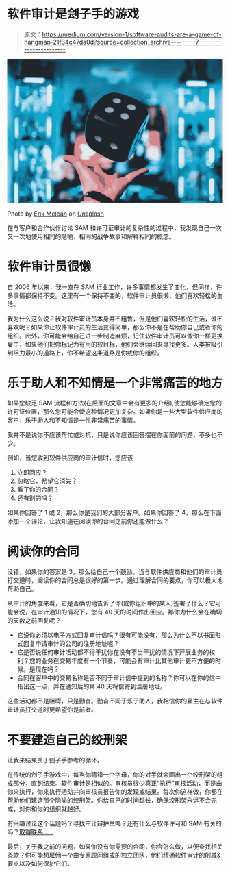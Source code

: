 # 软件审计是刽子手的游戏

> 原文：<https://medium.com/version-1/software-audits-are-a-game-of-hangman-21f34c47da0d?source=collection_archive---------7----------------------->

![](img/d99181b583211b7607c376ecda6fc7c7.png)

Photo by [Erik Mclean](https://unsplash.com/@introspectivedsgn?utm_source=medium&utm_medium=referral) on [Unsplash](https://unsplash.com?utm_source=medium&utm_medium=referral)

在与客户和合作伙伴讨论 SAM 和许可证审计的复杂性的过程中，我发现自己一次又一次地使用相同的隐喻、相同的战争故事和解释相同的概念。

# 软件审计员很懒

自 2006 年以来，我一直在 SAM 行业工作，许多事情都发生了变化，但同样，许多事情都保持不变。这里有一个保持不变的，软件审计员很懒，他们喜欢轻松的生活。

我为什么这么说？我对软件审计员本身并不粗鲁，但是他们喜欢轻松的生活，谁不喜欢呢？如果你让软件审计员的生活变得简单，那么你不是在帮助你自己或者你的组织。此外，你可能会给自己进一步制造麻烦，记住软件审计员可以像你一样更换雇主，如果他们把你标记为有用的软目标，他们会继续回来寻找更多。人类被吸引到阻力最小的道路上，你不希望这条道路是你或你的组织。

# 乐于助人和不知情是一个非常痛苦的地方

如果您缺乏 SAM 流程和方法(在后面的文章中会有更多的介绍),使您能够确定您的许可证位置，那么您可能会使这种情况更加复杂。如果你是一些大型软件供应商的客户，乐于助人和不知情是一件非常痛苦的事情。

我并不是说你不应该帮忙或对抗，只是说你应该回答摆在你面前的问题，不多也不少。

例如，当您收到软件供应商的审计信时，您应该

1.  立即回应？
2.  忽略它，希望它消失？
3.  看了你的合同？
4.  还有别的吗？

如果你回答了 1 或 2，那么你是我们的大部分客户。如果你回答了 4，那么在下面添加一个评论，让我知道在阅读你的合同之前你还能做什么？

# 阅读你的合同

没错，如果你的答案是 3，那么给自己一个鼓励。当与软件供应商和他们的审计员打交道时，阅读你的合同总是很好的第一步。通过理解合同的要点，你可以极大地帮助自己。

从审计的角度来看，它是否确切地告诉了你(或你组织中的某人)签署了什么？它可能会说，在审计通知的情况下，您有 40 天的时间作出回应。那你为什么会在确切的天数之前回复呢？

*   它说你必须以电子方式回复审计信吗？很有可能没有，那么为什么不以书面形式回复申请审计的公司的注册地址呢？
*   它是否说任何审计活动都不得干扰你在没有不当干扰的情况下开展业务的权利？您的业务在交易年度有一个节奏，可能会有审计比其他审计更不方便的时候。是现在吗？
*   合同在客户中的交易名称是否不同于审计信中提到的名称？你可以在你的信中指出这一点，并在通知后的第 40 天将信寄到注册地址。

这些活动都不是阻碍，只是勤奋。勤奋不同于乐于助人，我相信你的雇主在与软件审计员打交道时更希望你是前者。

# 不要建造自己的绞刑架

让我来结束关于刽子手参考的循环。

在传统的刽子手游戏中，每当你猜错一个字母，你的对手就会画出一个绞刑架的组成部分，直到结束。软件审计是相似的。审核员很少真正“执行”审核活动，而是由你来执行，你来执行活动并向审核员报告你的发现或结果。每次你这样做，你都在帮助他们建造那个隐喻的绞刑架。你给自己的时间越长，确保绞刑架永远不会完成，对你和你的组织就越好。

有兴趣讨论这个话题吗？寻找审计辩护策略？还有什么与软件许可和 SAM 有关的吗？[取得联系……](https://www.version1.com/it-service/software-asset-management/)

最后，关于我之前的问题，如果你没有你需要的合同，你会怎么做，以便查找相关条款？你可能想[雇佣一个由专家顾问组成的独立团队](https://www.version1.com/it-service/software-asset-management/license-audit/)，他们精通软件审计的削减&要点以及如何保护它们。